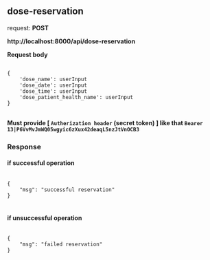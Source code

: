 ## dose-reservation

request: <strong> POST </strong>

<strong>
   http://localhost:8000/api/dose-reservation
</strong>

<strong> Request body </strong>

<pre>
<code>
{
    'dose_name': userInput
    'dose_date': userInput
    'dose_time': userInput
    'dose_patient_health_name': userInput
}
</code>
</pre>
<strong> Must provide [ <code>Autherization header</code> (secret token) ] like that <code>Bearer 13|P6VvMvJmWQ05wgyic6zXux42deaqL5nzJtVnOCB3</code> </strong>


### Response 
#### if successful operation
<pre>
<code>
{
    "msg": "successful reservation"
}
</code>
</pre>
#### if unsuccessful operation
<pre>
<code>
{
    "msg": "failed reservation"
}
</code>
</pre>

